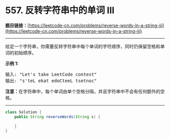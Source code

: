 # 557. 反转字符串中的单词 III

**题目链接：**[https://leetcode-cn.com/problems/reverse-words-in-a-string-iii](https://leetcode-cn.com/problems/reverse-words-in-a-string-iii)

---

<div class="content__1Y2H">
 <div class="notranslate">
  <p>给定一个字符串，你需要反转字符串中每个单词的字符顺序，同时仍保留空格和单词的初始顺序。</p> 
  <p><strong>示例&nbsp;1:</strong></p> 
  <pre class="language-text">输入: "Let's take LeetCode contest"
输出: "s'teL ekat edoCteeL tsetnoc"<strong><strong><strong>&nbsp;</strong></strong></strong>
</pre> 
  <p><strong><strong><strong><strong>注意：</strong></strong></strong></strong>在字符串中，每个单词由单个空格分隔，并且字符串中不会有任何额外的空格。</p> 
 </div>
</div>

---

```java
class Solution {
    public String reverseWords(String s) {
        
    }
}
```